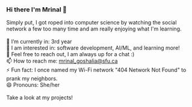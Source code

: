 ### Hi there I'm Mrinal 👋

Simply put, I got roped into computer science by watching the social network a few too many time and am really enjoying what I'm learning. <br> <br>
🔭 I’m currently in: 3rd year <br>
🌱 I am interested in: software development, AI/ML, and learning more! <br>
💬 Feel free to reach out, I am always up for a chat :) <br>
📫 How to reach me: mrinal_goshalia@sfu.ca <br>
⚡ Fun fact: I once named my Wi-Fi network "404 Network Not Found" to prank my neighbors. <br>
😄 Pronouns: She/her <br>
<br>
Take a look at my projects!


<!--
**mga113/mga113** is a ✨ _special_ ✨ repository because its `README.md` (this file) appears on your GitHub profile.

Here are some ideas to get you started:

- 🔭 I’m currently working on ...
- 🌱 I’m currently learning ...
- 👯 I’m looking to collaborate on ...
- 🤔 I’m looking for help with ...
- 💬 Ask me about ...
- 📫 How to reach me: ...
- 😄 Pronouns: ...
- ⚡ Fun fact: ...
-->

